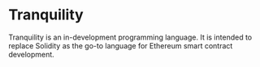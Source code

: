 # Tranquility

Tranquility is an in-development programming language. It is intended to replace Solidity as the go-to language for Ethereum smart contract development.

